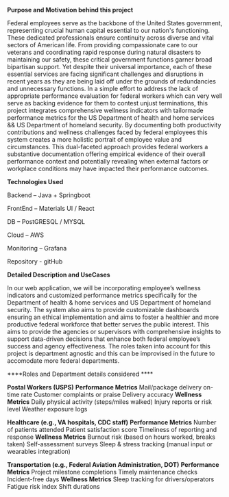 

**Purpose and Motivation behind this project**

Federal employees serve as the backbone of the United States government, representing crucial human capital essential to our nation's functioning. These dedicated professionals ensure continuity across diverse and vital sectors of American life. From providing compassionate care to our veterans and coordinating rapid response during natural disasters to maintaining our safety, these critical government functions garner broad bipartisan support. Yet despite their universal importance, each of these essential services are facing significant challenges and disruptions in recent years as they are being laid off under the grounds of redundancies and unnecessary functions.
In a simple effort to address the lack of appropriate performance evaluation for federal workers which can very well serve as backing evidence for them to contest unjust terminations, this project integrates comprehensive wellness indicators with tailormade performance metrics for the US Department of health and home services && US Department of homeland security. By documenting both productivity contributions and wellness challenges faced by federal employees this system creates a more holistic portrait of employee value and circumstances. This dual-faceted approach provides federal workers a substantive documentation offering empirical evidence of their overall performance context and potentially revealing when external factors or workplace conditions may have impacted their performance outcomes.

**Technologies Used**

Backend – Java + Springboot 

FrontEnd – Materials UI / React 

DB – PostGRESQL / MYSQL

Cloud – AWS

Monitoring – Grafana

Repository - gitHub

**Detailed Description and UseCases**

In our web application, we will be incorporating employee’s wellness indicators and customized performance metrics specifically for the Department of health & home services and US Department of homeland security.  The system also aims to provide customizable dashboards ensuring an ethical implementation and aims to foster a healthier and more productive federal workforce that better serves the public interest. This aims to provide the agencies or supervisors with comprehensive insights to support data-driven decisions that enhance both federal employee’s success and agency effectiveness.  The roles taken into account for this project is department agnostic and this can be improvised in the future to accomodate more federal departments.

****Roles and Department details considered ****

**Postal Workers (USPS)**
 **Performance Metrics**
Mail/package delivery on-time rate
Customer complaints or praise
Delivery accuracy
 **Wellness Metrics**
Daily physical activity (steps/miles walked)
Injury reports or risk level
Weather exposure logs


**Healthcare (e.g., VA hospitals, CDC staff)**
 **Performance Metrics**
Number of patients attended
Patient satisfaction score
Timeliness of reporting and response
 **Wellness Metrics**
Burnout risk (based on hours worked, breaks taken)
Self-assessment surveys
Sleep & stress tracking (manual input or wearables integration)

**Transportation (e.g., Federal Aviation Administration, DOT)**
 **Performance Metrics**
Project milestone completions
Timely maintenance checks
Incident-free days
 **Wellness Metrics**
Sleep tracking for drivers/operators
Fatigue risk index
Shift durations


